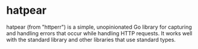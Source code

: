 # hatpear

hatpear (from "httperr") is a simple, unopinionated Go library for capturing
and handling errors that occur while handling HTTP requests. It works well with
the standard library and other libraries that use standard types.
